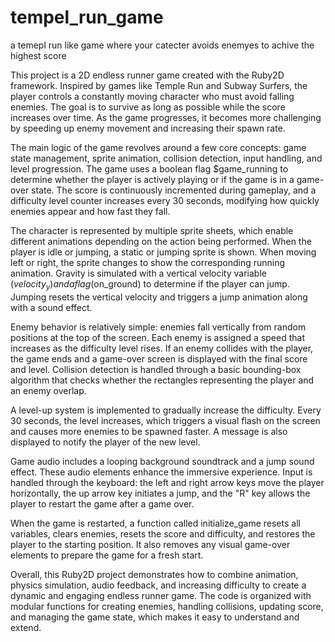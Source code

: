 # tempel_run_game
a temepl run like game where your catecter avoids enemyes to achive the highest score


This project is a 2D endless runner game created with the Ruby2D framework. Inspired by games like Temple Run and Subway Surfers, the player controls a constantly moving character who must avoid falling enemies. The goal is to survive as long as possible while the score increases over time. As the game progresses, it becomes more challenging by speeding up enemy movement and increasing their spawn rate.

The main logic of the game revolves around a few core concepts: game state management, sprite animation, collision detection, input handling, and level progression. The game uses a boolean flag $game_running to determine whether the player is actively playing or if the game is in a game-over state. The score is continuously incremented during gameplay, and a difficulty level counter increases every 30 seconds, modifying how quickly enemies appear and how fast they fall.

The character is represented by multiple sprite sheets, which enable different animations depending on the action being performed. When the player is idle or jumping, a static or jumping sprite is shown. When moving left or right, the sprite changes to show the corresponding running animation. Gravity is simulated with a vertical velocity variable ($velocity_y) and a flag ($on_ground) to determine if the player can jump. Jumping resets the vertical velocity and triggers a jump animation along with a sound effect.

Enemy behavior is relatively simple: enemies fall vertically from random positions at the top of the screen. Each enemy is assigned a speed that increases as the difficulty level rises. If an enemy collides with the player, the game ends and a game-over screen is displayed with the final score and level. Collision detection is handled through a basic bounding-box algorithm that checks whether the rectangles representing the player and an enemy overlap.

A level-up system is implemented to gradually increase the difficulty. Every 30 seconds, the level increases, which triggers a visual flash on the screen and causes more enemies to be spawned faster. A message is also displayed to notify the player of the new level.

Game audio includes a looping background soundtrack and a jump sound effect. These audio elements enhance the immersive experience. Input is handled through the keyboard: the left and right arrow keys move the player horizontally, the up arrow key initiates a jump, and the "R" key allows the player to restart the game after a game over.

When the game is restarted, a function called initialize_game resets all variables, clears enemies, resets the score and difficulty, and restores the player to the starting position. It also removes any visual game-over elements to prepare the game for a fresh start.

Overall, this Ruby2D project demonstrates how to combine animation, physics simulation, audio feedback, and increasing difficulty to create a dynamic and engaging endless runner game. The code is organized with modular functions for creating enemies, handling collisions, updating score, and managing the game state, which makes it easy to understand and extend.


